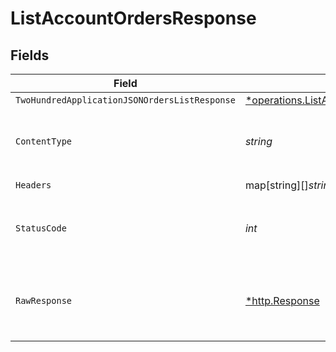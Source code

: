 # ListAccountOrdersResponse


## Fields

| Field                                                                                                                    | Type                                                                                                                     | Required                                                                                                                 | Description                                                                                                              |
| ------------------------------------------------------------------------------------------------------------------------ | ------------------------------------------------------------------------------------------------------------------------ | ------------------------------------------------------------------------------------------------------------------------ | ------------------------------------------------------------------------------------------------------------------------ |
| `TwoHundredApplicationJSONOrdersListResponse`                                                                            | [*operations.ListAccountOrdersOrdersListResponse](../../../pkg/models/operations/listaccountordersorderslistresponse.md) | :heavy_minus_sign:                                                                                                       | OK                                                                                                                       |
| `ContentType`                                                                                                            | *string*                                                                                                                 | :heavy_check_mark:                                                                                                       | HTTP response content type for this operation                                                                            |
| `Headers`                                                                                                                | map[string][]*string*                                                                                                    | :heavy_check_mark:                                                                                                       | N/A                                                                                                                      |
| `StatusCode`                                                                                                             | *int*                                                                                                                    | :heavy_check_mark:                                                                                                       | HTTP response status code for this operation                                                                             |
| `RawResponse`                                                                                                            | [*http.Response](https://pkg.go.dev/net/http#Response)                                                                   | :heavy_check_mark:                                                                                                       | Raw HTTP response; suitable for custom response parsing                                                                  |